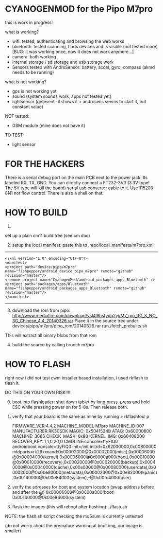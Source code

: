 CYANOGENMOD for the Pipo M7pro
=============================

this is work in progress!

what is working?
- wifi: tested, authenticating and browsing the web works
- bluetooth: tested scanning, finds devices and is visible (not tested more) [BUG: it was working once, now it does not work anymore...]
- camera: both working
- internal storage / sd storage and usb storage work
- Sensors tested with AndroSensor: battery, accel, gyro, compass (akmd needs to be running)

what is not working?
- gps is not working yet
- sound (system sounds work, apps not tested yet)
- lightsensor (getevent -il  shows it + androsens seems to start it, but constant value)

NOT tested:
- GSM module (mine does not have it)

TO TEST:
- light sensor

FOR THE HACKERS
=============================
There is a serial debug port on the main PCB next to the power jack.
Its labeled RX, TX, GND. You can directly connect a FT232-3V3 (3.3V type! The 5V type will kill the board)
serial usb converter cable to it. Use 115200 8N1 not flow control.
There is also a shell on that.

HOW TO BUILD
=============================

1)
set up a plain cm11 build tree (see cm doc)

2) setup the local manifest:
paste this to .repo/local_manifests/m7pro.xml:
----------------------------------------------------------------
	<?xml version="1.0" encoding="UTF-8"?>
	<manifest>
	<project path="device/pipo/m7pro" name="fishpepper/android_device_pipo_m7pro" remote="github" revision="master"/>
	<remove-project name="CyanogenMod/android_packages_apps_Bluetooth" />
	<project path="packages/apps/Bluetooth" name="fishpepper/android_packages_apps_Bluetooth" remote="github" revision="master"/>
	</manifest>
----------------------------------------------------------------

3) download the rom from pipo:
http://www.mediafire.com/download/vsl4l9hstydb2yj/M7_pro_3G_&_NO_3G_Chinese_4.4_20140326.rar
Place it in the source tree under devices/pipo/m7pro/pipo_rom/20140326.rar
run./fetch_prebuilts.sh

This will extract all binary blobs from that rom

4) build the source by calling 
brunch m7pro

HOW TO FLASH
=============================

right now i did not test cwm installer based installation,
i used rkflash to flash it.

DO THIS ON YOUR OWN RISK!!!!

0) boot into flashloader: shut down tablet by long press. press and hold ESC while
pressing power on for 5-8s. Then release both.

1) verify that your board is the same as mine by running > rkflashtool p

	FIRMWARE_VER:4.4.2
	MACHINE_MODEL:M7pro
	MACHINE_ID:007
	MANUFACTURER:RK30SDK
	MAGIC: 0x5041524B
	ATAG: 0x60000800
	MACHINE: 3066
	CHECK_MASK: 0x80
	KERNEL_IMG: 0x60408000
	RECOVER_KEY: 1,1,0,20,0
	CMDLINE:console=ttyFIQ0 androidboot.console=ttyFIQ0 init=/init initrd=0x62000000,0x00800000 mtdparts=rk29xxnand:0x00002000@0x00002000(misc),0x00006000@0x00004000(kernel),0x00006000@0x0000a000(boot),0x00010000@0x00010000(recovery),0x00020000@0x00020000(backup),0x00040000@0x00040000(cache),0x00e00000@0x00080000(userdata),0x00002000@0x00e80000(metadata),0x00002000@0x00e82000(kpanic),0x00140000@0x00e84000(system),-@0x00fc4000(user)
	
2) verify the adresses for boot and system location (swap address before and after the @)
	0x00006000@0x0000a000(boot)
	0x00140000@0x00e84000(system)

3) flash the images (this will reboot after flashing):
./flash.sh

NOTE: the flash.sh script checking the md5sum is currently untested

(do not worry about the premature warning at boot.img, our image is smaller)

